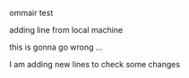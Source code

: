ommair test

adding line from local machine

this is gonna go wrong ...

I am adding new lines to check some changes

